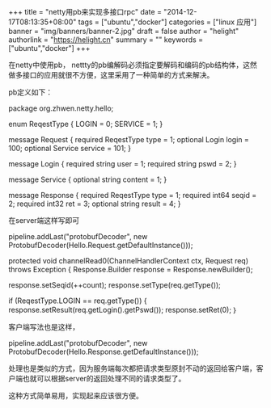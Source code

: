 +++
title = "netty用pb来实现多接口rpc"
date = "2014-12-17T08:13:35+08:00"
tags = ["ubuntu","docker"]
categories = ["linux 应用"]
banner = "img/banners/banner-2.jpg"
draft = false
author = "helight"
authorlink = "https://helight.cn"
summary = ""
keywords = ["ubuntu","docker"]
+++

在netty中使用pb， nettty的pb编解码必须指定要解码和编码的pb结构体，这然做多接口的应用就很不方便，这里采用了一种简单的方式来解决。

pb定义如下：

package org.zhwen.netty.hello;

enum ReqestType {
LOGIN = 0;
SERVICE = 1;
}

message Request {
required ReqestType type = 1;
optional Login login = 100;
optional Service service = 101;
}

message Login {
required string user = 1;
required string pswd = 2;
}

message Service {
optional string content = 1;
}

message Response {
required ReqestType type = 1;
required int64 seqid = 2;
required int32 ret = 3;
optional string result = 4;
}

在server端这样写即可

pipeline.addLast("protobufDecoder", new ProtobufDecoder(Hello.Request.getDefaultInstance()));

protected void channelRead0(ChannelHandlerContext ctx, Request req) throws Exception {
Response.Builder response = Response.newBuilder();

response.setSeqid(++count);
response.setType(req.getType());

if (ReqestType.LOGIN == req.getType()) {
response.setResult(req.getLogin().getPswd());
response.setRet(0);
｝

客户端写法也是这样，

pipeline.addLast("protobufDecoder", new ProtobufDecoder(Hello.Response.getDefaultInstance()));

处理也是类似的方式，因为服务端每次都把请求类型原封不动的返回给客户端，客户端也就可以根据server的返回处理不同的请求类型了。

这种方式简单易用，实现起来应该很方便。